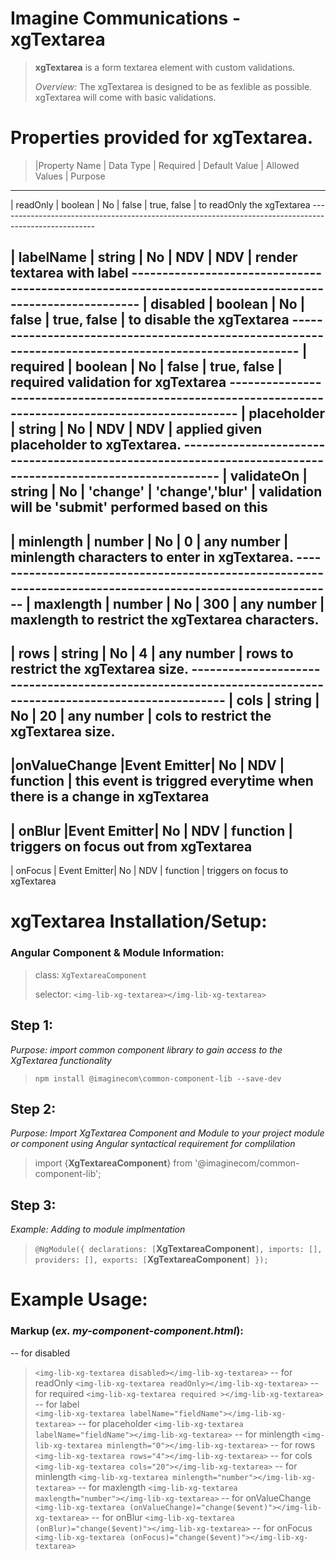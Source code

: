 # Imagine Communications - xgTextarea

> **xgTextarea** is a form textarea element with custom validations.
>
> _Overview:_ The xgTextarea is designed to be as fexlible as possible. xgTextarea will come with basic validations.

# Properties provided for xgTextarea.

> |Property Name | Data Type | Required | Default Value | Allowed Values | Purpose 
  -----------------------------------------------------------------------------------------------------
  | readOnly      | boolean   | No        | false          | true, false      | to readOnly the xgTextarea
    ------------------------------------------------------------------------------------------------------

  | labelName     | string    | No        | NDV             | NDV             | render textarea with label
    -------------------------------------------------------------------------------------------------------
  | disabled      | boolean   | No        | false           | true, false     | to disable the xgTextarea
    -------------------------------------------------------------------------------------------------------
  | required      | boolean   | No        | false           | true, false     | required validation for xgTextarea
    -------------------------------------------------------------------------------------------------------
  | placeholder   | string    | No        | NDV             | NDV             | applied given placeholder to xgTextarea.
    ------------------------------------------------------------------------------------------------------------
  | validateOn    | string    | No        | 'change'        | 'change','blur' | validation will be
                                                                'submit'          performed based on this
   --------------------------------------------------------------------------------------------------------------
  | minlength     | number    | No        | 0                | any number      | minlength characters to enter in                                                                                                        xgTextarea.
    ------------------------------------------------------------------------------------------------------------
  | maxlength     | number    | No        | 300              | any number      | maxlength to restrict the                                                                                                        xgTextarea characters.
  ------------------------------------------------------------------------------------------------------------
  | rows          | string    | No        | 4                | any number      | rows to restrict the                                                                                                              xgTextarea size.
    -----------------------------------------------------------------------------------------------------------
  | cols          | string    | No        | 20              | any number      | cols to restrict the                                                                                                             xgTextarea size.
  -----------------------------------------------------------------------------------------------------------

  |onValueChange  |Event Emitter| No      | NDV              | function       | this event is triggred
                                                                                  everytime when there is a change in xgTextarea
  ---------------------------------------------------------------------------------------------------------------------------------
  | onBlur        |Event Emitter| No      | NDV              | function       | triggers on focus out from xgTextarea
  ---------------------------------------------------------------------------------------------------------------------------------
  | onFocus     | Event Emitter| No       | NDV               | function       | triggers on focus to xgTextarea

# xgTextarea Installation/Setup:

### Angular Component & Module Information:

> class: `XgTextareaComponent`
>
> selector: `<img-lib-xg-textarea></img-lib-xg-textarea>`

## Step 1:

_Purpose: import common component library to gain access to the XgTextarea functionality_

> `npm install @imaginecom\common-component-lib --save-dev`

## Step 2:

_Purpose: Import XgTextarea Component and Module to your project module or component using Angular syntactical requirement for complilation_

> import {**XgTextareaComponent**} from '@imaginecom/common-component-lib';

## Step 3:

_Example: Adding to module implmentation_

> `@NgModule({ declarations: [`**XgTextareaComponent**`], imports: [], providers: [], exports: [`**XgTextareaComponent**`] });`

# Example Usage:

### Markup (_ex. my-component-component.html_):

-- for disabled

> `<img-lib-xg-textarea disabled></img-lib-xg-textarea>`
> -- for readOnly
> `<img-lib-xg-textarea readOnly></img-lib-xg-textarea>`
> -- for required
> `<img-lib-xg-textarea required ></img-lib-xg-textarea>`
> -- for label  
>  `<img-lib-xg-textarea labelName="fieldName"></img-lib-xg-textarea>`
> -- for placeholder
> `<img-lib-xg-textarea labelName="fieldName"></img-lib-xg-textarea>`
> -- for minlength
> `<img-lib-xg-textarea minlength="0"></img-lib-xg-textarea>`
> -- for rows
> `<img-lib-xg-textarea rows="4"></img-lib-xg-textarea>`
> -- for cols
> `<img-lib-xg-textarea cols="20"></img-lib-xg-textarea>`
> -- for minlength
> `<img-lib-xg-textarea minlength="number"></img-lib-xg-textarea>`
> -- for maxlength
> `<img-lib-xg-textarea maxlength="number"></img-lib-xg-textarea>`
> -- for onValueChange
> `<img-lib-xg-textarea (onValueChange)="change($event)"></img-lib-xg-textarea>`
> -- for onBlur
> `<img-lib-xg-textarea (onBlur)="change($event)"></img-lib-xg-textarea>`
> -- for onFocus
> `<img-lib-xg-textarea (onFocus)="change($event)"></img-lib-xg-textarea>`
